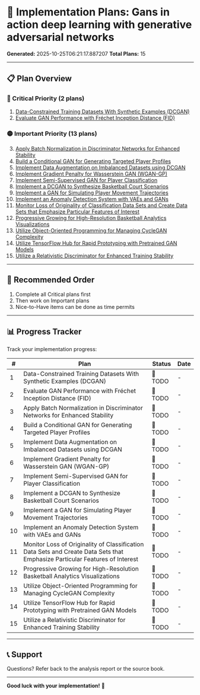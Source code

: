 # 🚀 Implementation Plans: Gans in action deep learning with generative adversarial networks

**Generated:** 2025-10-25T06:21:17.887207
**Total Plans:** 15

---

## 📋 Plan Overview

### 🔴 Critical Priority (2 plans)

1. [Data-Constrained Training Datasets With Synthetic Examples (DCGAN)](01_Data_Constrained_Training_Datasets_With_Synthetic_Examples_DCGAN.md)
2. [Evaluate GAN Performance with Fréchet Inception Distance (FID)](02_Evaluate_GAN_Performance_with_Fréchet_Inception_Distance_FID.md)

### 🟡 Important Priority (13 plans)

3. [Apply Batch Normalization in Discriminator Networks for Enhanced Stability](03_Apply_Batch_Normalization_in_Discriminator_Networks_for_Enhanced_Stability.md)
4. [Build a Conditional GAN for Generating Targeted Player Profiles](04_Build_a_Conditional_GAN_for_Generating_Targeted_Player_Profiles.md)
5. [Implement Data Augmentation on Imbalanced Datasets using DCGAN](05_Implement_Data_Augmentation_on_Imbalanced_Datasets_using_DCGAN.md)
6. [Implement Gradient Penalty for Wasserstein GAN (WGAN-GP)](06_Implement_Gradient_Penalty_for_Wasserstein_GAN_WGAN_GP.md)
7. [Implement Semi-Supervised GAN for Player Classification](07_Implement_Semi_Supervised_GAN_for_Player_Classification.md)
8. [Implement a DCGAN to Synthesize Basketball Court Scenarios](08_Implement_a_DCGAN_to_Synthesize_Basketball_Court_Scenarios.md)
9. [Implement a GAN for Simulating Player Movement Trajectories](09_Implement_a_GAN_for_Simulating_Player_Movement_Trajectories.md)
10. [Implement an Anomaly Detection System with VAEs and GANs](10_Implement_an_Anomaly_Detection_System_with_VAEs_and_GANs.md)
11. [Monitor Loss of Originality of Classification Data Sets and Create Data Sets that Emphasize Particular Features of Interest](11_Monitor_Loss_of_Originality_of_Classification_Data_Sets_and_Create_Data_Sets_that_Emphasize_Particular_Features_of_Interest.md)
12. [Progressive Growing for High-Resolution Basketball Analytics Visualizations](12_Progressive_Growing_for_High_Resolution_Basketball_Analytics_Visualizations.md)
13. [Utilize Object-Oriented Programming for Managing CycleGAN Complexity](13_Utilize_Object_Oriented_Programming_for_Managing_CycleGAN_Complexity.md)
14. [Utilize TensorFlow Hub for Rapid Prototyping with Pretrained GAN Models](14_Utilize_TensorFlow_Hub_for_Rapid_Prototyping_with_Pretrained_GAN_Models.md)
15. [Utilize a Relativistic Discriminator for Enhanced Training Stability](15_Utilize_a_Relativistic_Discriminator_for_Enhanced_Training_Stability.md)

---

## 🎯 Recommended Order

1. Complete all Critical plans first
2. Then work on Important plans
3. Nice-to-Have items can be done as time permits

---

## 📊 Progress Tracker

Track your implementation progress:

| # | Plan | Status | Date |
|---|------|--------|------|
| 1 | Data-Constrained Training Datasets With Synthetic Examples (DCGAN) | 🔲 TODO | - |
| 2 | Evaluate GAN Performance with Fréchet Inception Distance (FID) | 🔲 TODO | - |
| 3 | Apply Batch Normalization in Discriminator Networks for Enhanced Stability | 🔲 TODO | - |
| 4 | Build a Conditional GAN for Generating Targeted Player Profiles | 🔲 TODO | - |
| 5 | Implement Data Augmentation on Imbalanced Datasets using DCGAN | 🔲 TODO | - |
| 6 | Implement Gradient Penalty for Wasserstein GAN (WGAN-GP) | 🔲 TODO | - |
| 7 | Implement Semi-Supervised GAN for Player Classification | 🔲 TODO | - |
| 8 | Implement a DCGAN to Synthesize Basketball Court Scenarios | 🔲 TODO | - |
| 9 | Implement a GAN for Simulating Player Movement Trajectories | 🔲 TODO | - |
| 10 | Implement an Anomaly Detection System with VAEs and GANs | 🔲 TODO | - |
| 11 | Monitor Loss of Originality of Classification Data Sets and Create Data Sets that Emphasize Particular Features of Interest | 🔲 TODO | - |
| 12 | Progressive Growing for High-Resolution Basketball Analytics Visualizations | 🔲 TODO | - |
| 13 | Utilize Object-Oriented Programming for Managing CycleGAN Complexity | 🔲 TODO | - |
| 14 | Utilize TensorFlow Hub for Rapid Prototyping with Pretrained GAN Models | 🔲 TODO | - |
| 15 | Utilize a Relativistic Discriminator for Enhanced Training Stability | 🔲 TODO | - |

---

## 📞 Support

Questions? Refer back to the analysis report or the source book.

---

**Good luck with your implementation!** 🚀
